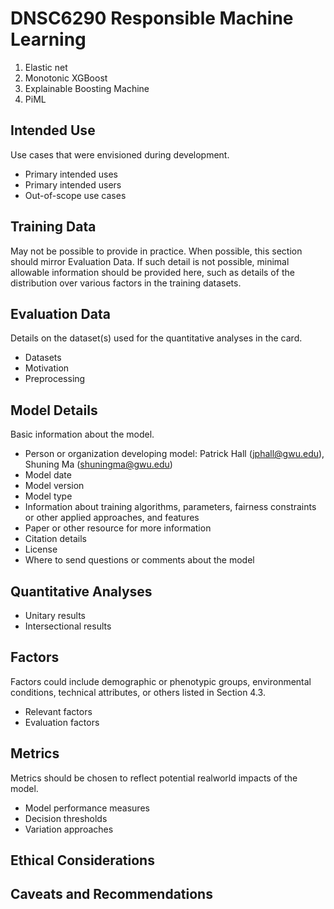 # DNSC6290 Responsible Machine Learning

1. Elastic net
2. Monotonic XGBoost
3. Explainable Boosting Machine
4. PiML

## Intended Use
Use cases that were envisioned during development.
* Primary intended uses
* Primary intended users
* Out-of-scope use cases

## Training Data
May not be possible to provide in practice. When possible, this section should mirror Evaluation Data. If such detail is not possible, minimal allowable information should be provided here, such as details of the distribution over various factors in the training datasets.

## Evaluation Data
Details on the dataset(s) used for the quantitative analyses in the card.
* Datasets
* Motivation
* Preprocessing

## Model Details
Basic information about the model.
* Person or organization developing model: Patrick Hall (jphall@gwu.edu), Shuning Ma (shuningma@gwu.edu)
* Model date
* Model version
* Model type
* Information about training algorithms, parameters, fairness constraints or other applied approaches, and features
* Paper or other resource for more information
* Citation details
* License
* Where to send questions or comments about the model

## Quantitative Analyses
* Unitary results
* Intersectional results

## Factors
Factors could include demographic or phenotypic groups, environmental conditions, technical attributes, or others listed in Section 4.3.
* Relevant factors
* Evaluation factors

## Metrics
Metrics should be chosen to reflect potential realworld impacts of the model.
* Model performance measures
* Decision thresholds
* Variation approaches

## Ethical Considerations

## Caveats and Recommendations

